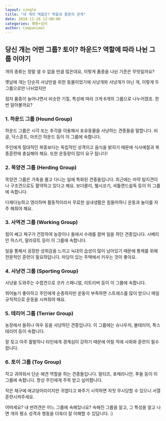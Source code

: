 ```yaml
---
layout: single
title: "내 개의 역할은? 역할과 품종의 관계"
date: 2018-11-26 12:00:00
categories: 행동+심리
author: Companimal
---
```


## 당신 개는 어떤 그룹? 토이? 하운드? 역할에 따라 나뉜 그룹 이야기

개의 종류는 정말 셀 수 없을 만큼 많은데요, 이렇게 품종을 나뉜 기준은 무엇일까요?

옛날에 개는 단순히 사냥만을 위한 동물이었기에 사냥개와 사냥개가 아닌 개, 이렇게 두 그룹으로만 나뉘었지만

점차 품종이 늘어나면서 비슷한 기질, 특성에 따라 크게 6개의 그룹으로 나누어졌죠. 한번 알아볼까요?

### 1. 하운드 그룹 (Hound Group)

하운드 그룹은 시각 또는 후각을 이용해서 포유동물을 사냥하는 견종들을 말합니다. 비글, 닥스훈트, 아프간 하운드 등이 이 그룹에 속합니다.

주인에게 절대적인 복종보다는 독립적인 성격이고 음식을 밝히기 때문에 식사예절과 복종훈련에 충실해야 해요. 또한 운동량이 많이 요구 됩니다!

### 2. 목양견 그룹 (Herding Group)

목양견 그룹은 가축을 몰고 다니는 일에 특화된 견종들입니다. 최근에는 마약 탐지견이나 구조견으로도 활약하고 있다고 해요. 보더콜리, 웰시코기, 셔틀랜드쉽독 등이 이 그룹에 속합니다.

다재다능하고 영리하며 활동적이라서 무료한 실내생활은 힘들어하니 운동과 놀이를 자주 해줘야 해요.

### 3. 사역견 그룹 (Working Group)

힘이 쎄고 체구가 건장하여 농장이나 들에서 수레를 끌며 일을 하던 견종입니다. 시베리안 허스키, 말라뮤트 등이 이 그룹에 속합니다.

일을 통해서 굉장한 성취감을 느끼고 늑대의 습성이 많이 남아있기 때문에 통제를 위해 전문적인 훈련이 필요하답니다. 마당이 있는 주택에서 키우는 것이 좋아요.

### 4. 사냥견 그룹 (Sporting Group)

사냥을 도와주는 수렵견으로 코카 스패니얼, 리트리버 등이 이 그룹에 속합니다.

뛰어놀기 좋아하고 주인에게 순종하지만 운동이 부족하면 스트레스를 많이 받으니 매일 규칙적으로 운동을 시켜줘야 해요.

### 5. 테리어 그룹 (Terrier Group)

농장에서 들쥐나 여우 등을 사냥하던 견종입니다. 이 그룹에는 슈나우저, 불테리어, 폭스테리어 등이 속합니다.

잘 짖고 아주 활발하나 타인에게 경계심이 강하기 때문에 어릴 적에 사회화 훈련이 필수랍니다.

### 6. 토이 그룹 (Toy Group)

작고 귀여워서 단순 애견 역할을 하는 견종들입니다. 말티즈, 포메라니안, 푸들 등이 이 그룹에 속합니다. 항상 주인에게 주목 받고 싶어합니다.

작은 체구에 애교덩어리이지만 귀엽다고 봐주기 시작하면 자칫 무시당할 수 있으니 서열 훈련시켜주세요.

어떠세요? 내 반려견은 어느 그룹에 속해있나요? 속해진 그룹을 알고, 그 특성을 알고 나면 개의 평소 성격과 행동을 더욱더 잘 이해할 수 있답니다. :)
